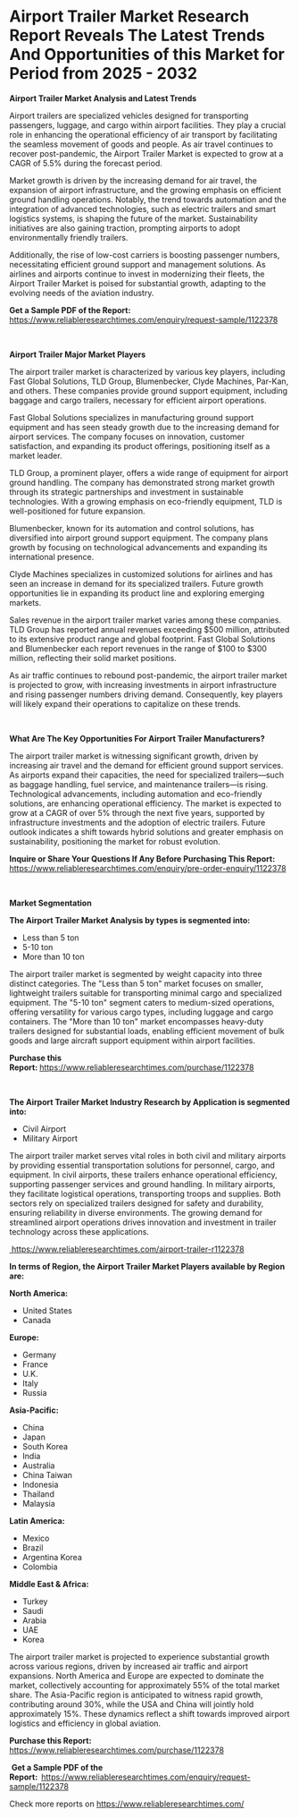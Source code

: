 <p><h1>Airport Trailer Market Research Report Reveals The Latest Trends And Opportunities of this Market for Period from 2025 - 2032</h1></p><p><strong>Airport Trailer Market Analysis and Latest Trends</strong></p>
<p><p>Airport trailers are specialized vehicles designed for transporting passengers, luggage, and cargo within airport facilities. They play a crucial role in enhancing the operational efficiency of air transport by facilitating the seamless movement of goods and people. As air travel continues to recover post-pandemic, the Airport Trailer Market is expected to grow at a CAGR of 5.5% during the forecast period. </p><p>Market growth is driven by the increasing demand for air travel, the expansion of airport infrastructure, and the growing emphasis on efficient ground handling operations. Notably, the trend towards automation and the integration of advanced technologies, such as electric trailers and smart logistics systems, is shaping the future of the market. Sustainability initiatives are also gaining traction, prompting airports to adopt environmentally friendly trailers. </p><p>Additionally, the rise of low-cost carriers is boosting passenger numbers, necessitating efficient ground support and management solutions. As airlines and airports continue to invest in modernizing their fleets, the Airport Trailer Market is poised for substantial growth, adapting to the evolving needs of the aviation industry.</p></p>
<p><strong>Get a Sample PDF of the Report:&nbsp;</strong> <a href="https://www.reliableresearchtimes.com/enquiry/request-sample/1122378?utm_campaign=2139&utm_medium=2&utm_source=Github&utm_content=ia&utm_term=22022025&utm_id=airport-trailer">https://www.reliableresearchtimes.com/enquiry/request-sample/1122378</a></p>
<p>&nbsp;</p>
<p><strong>Airport Trailer Major Market Players</strong></p>
<p><p>The airport trailer market is characterized by various key players, including Fast Global Solutions, TLD Group, Blumenbecker, Clyde Machines, Par-Kan, and others. These companies provide ground support equipment, including baggage and cargo trailers, necessary for efficient airport operations.</p><p>Fast Global Solutions specializes in manufacturing ground support equipment and has seen steady growth due to the increasing demand for airport services. The company focuses on innovation, customer satisfaction, and expanding its product offerings, positioning itself as a market leader.</p><p>TLD Group, a prominent player, offers a wide range of equipment for airport ground handling. The company has demonstrated strong market growth through its strategic partnerships and investment in sustainable technologies. With a growing emphasis on eco-friendly equipment, TLD is well-positioned for future expansion.</p><p>Blumenbecker, known for its automation and control solutions, has diversified into airport ground support equipment. The company plans growth by focusing on technological advancements and expanding its international presence.</p><p>Clyde Machines specializes in customized solutions for airlines and has seen an increase in demand for its specialized trailers. Future growth opportunities lie in expanding its product line and exploring emerging markets.</p><p>Sales revenue in the airport trailer market varies among these companies. TLD Group has reported annual revenues exceeding $500 million, attributed to its extensive product range and global footprint. Fast Global Solutions and Blumenbecker each report revenues in the range of $100 to $300 million, reflecting their solid market positions.</p><p>As air traffic continues to rebound post-pandemic, the airport trailer market is projected to grow, with increasing investments in airport infrastructure and rising passenger numbers driving demand. Consequently, key players will likely expand their operations to capitalize on these trends.</p></p>
<p>&nbsp;</p>
<p><strong>What Are The Key Opportunities For Airport Trailer Manufacturers?</strong></p>
<p><p>The airport trailer market is witnessing significant growth, driven by increasing air travel and the demand for efficient ground support services. As airports expand their capacities, the need for specialized trailers—such as baggage handling, fuel service, and maintenance trailers—is rising. Technological advancements, including automation and eco-friendly solutions, are enhancing operational efficiency. The market is expected to grow at a CAGR of over 5% through the next five years, supported by infrastructure investments and the adoption of electric trailers. Future outlook indicates a shift towards hybrid solutions and greater emphasis on sustainability, positioning the market for robust evolution.</p></p>
<p><strong>Inquire or Share Your Questions If Any Before Purchasing This Report:</strong> <a href="https://www.reliableresearchtimes.com/enquiry/pre-order-enquiry/1122378?utm_campaign=2139&utm_medium=2&utm_source=Github&utm_content=ia&utm_term=22022025&utm_id=airport-trailer">https://www.reliableresearchtimes.com/enquiry/pre-order-enquiry/1122378</a></p>
<p>&nbsp;</p>
<p><strong>Market Segmentation</strong></p>
<p><strong>The Airport Trailer Market Analysis by types is segmented into:</strong></p>
<p><ul><li>Less than 5 ton</li><li>5-10 ton</li><li>More than 10 ton</li></ul></p>
<p><p>The airport trailer market is segmented by weight capacity into three distinct categories. The "Less than 5 ton" market focuses on smaller, lightweight trailers suitable for transporting minimal cargo and specialized equipment. The "5-10 ton" segment caters to medium-sized operations, offering versatility for various cargo types, including luggage and cargo containers. The "More than 10 ton" market encompasses heavy-duty trailers designed for substantial loads, enabling efficient movement of bulk goods and large aircraft support equipment within airport facilities.</p></p>
<p><strong>Purchase this Report:&nbsp;</strong><a href="https://www.reliableresearchtimes.com/purchase/1122378?utm_campaign=2139&utm_medium=2&utm_source=Github&utm_content=ia&utm_term=22022025&utm_id=airport-trailer">https://www.reliableresearchtimes.com/purchase/1122378</a></p>
<p>&nbsp;</p>
<p><strong>The Airport Trailer Market Industry Research by Application is segmented into:</strong></p>
<p><ul><li>Civil Airport</li><li>Military Airport</li></ul></p>
<p><p>The airport trailer market serves vital roles in both civil and military airports by providing essential transportation solutions for personnel, cargo, and equipment. In civil airports, these trailers enhance operational efficiency, supporting passenger services and ground handling. In military airports, they facilitate logistical operations, transporting troops and supplies. Both sectors rely on specialized trailers designed for safety and durability, ensuring reliability in diverse environments. The growing demand for streamlined airport operations drives innovation and investment in trailer technology across these applications.</p></p>
<p><a href="https://www.reliableresearchtimes.com/airport-trailer-r1122378?utm_campaign=2139&utm_medium=2&utm_source=Github&utm_content=ia&utm_term=22022025&utm_id=airport-trailer">&nbsp;https://www.reliableresearchtimes.com/airport-trailer-r1122378</a></p>
<p><strong>In terms of Region, the Airport Trailer Market Players available by Region are:</strong></p>
<p>
    <p> <strong> North America: </strong>
        <ul>
            <li>United States</li>
            <li>Canada</li>
        </ul>
        </p> 
    <p> <strong> Europe: </strong>
        <ul>
            <li>Germany</li>
            <li>France</li>
            <li>U.K.</li>
            <li>Italy</li>
            <li>Russia</li>
        </ul>
        </p> 
    <p> <strong> Asia-Pacific: </strong>
        <ul>
            <li>China</li>
            <li>Japan</li>
            <li>South Korea</li>
            <li>India</li>
            <li>Australia</li>
            <li>China Taiwan</li>
            <li>Indonesia</li>
            <li>Thailand</li>
            <li>Malaysia</li>
        </ul>
        </p> 
    <p> <strong> Latin America: </strong>
        <ul>
            <li>Mexico</li>
            <li>Brazil</li>
            <li>Argentina Korea</li>
            <li>Colombia</li>
        </ul>
        </p> 
    <p> <strong> Middle East & Africa: </strong>
        <ul>
            <li>Turkey</li>
            <li>Saudi</li>
            <li>Arabia</li>
            <li>UAE</li>
            <li>Korea</li>
        </ul>
    </p>
    </p>
<p><p>The airport trailer market is projected to experience substantial growth across various regions, driven by increased air traffic and airport expansions. North America and Europe are expected to dominate the market, collectively accounting for approximately 55% of the total market share. The Asia-Pacific region is anticipated to witness rapid growth, contributing around 30%, while the USA and China will jointly hold approximately 15%. These dynamics reflect a shift towards improved airport logistics and efficiency in global aviation.</p></p>
<p><strong>Purchase this Report: </strong><a href="https://www.reliableresearchtimes.com/purchase/1122378?utm_campaign=2139&utm_medium=2&utm_source=Github&utm_content=ia&utm_term=22022025&utm_id=airport-trailer">https://www.reliableresearchtimes.com/purchase/1122378</a></p>
<p>&nbsp;<strong>Get a Sample PDF of the Report:&nbsp;&nbsp;</strong><a href="https://www.reliableresearchtimes.com/enquiry/request-sample/1122378?utm_campaign=2139&utm_medium=2&utm_source=Github&utm_content=ia&utm_term=22022025&utm_id=airport-trailer">https://www.reliableresearchtimes.com/enquiry/request-sample/1122378</a></p>
<p><strong></strong></p>
<p>Check more reports on <a href="https://www.reliableresearchtimes.com/?utm_campaign=2139&utm_medium=2&utm_source=Github&utm_content=ia&utm_term=22022025&utm_id=airport-trailer">https://www.reliableresearchtimes.com/</a></p>